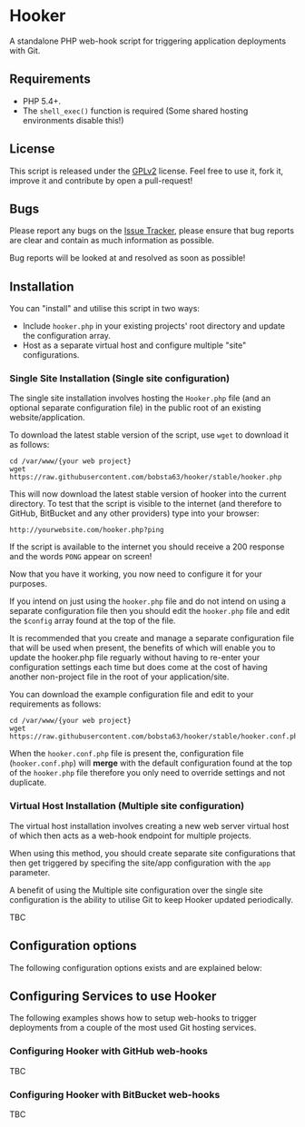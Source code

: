 # Hooker

A standalone PHP web-hook script for triggering application deployments with Git.

## Requirements

* PHP 5.4+.
* The ``shell_exec()`` function is required (Some shared hosting environments disable this!)

## License

This script is released under the [GPLv2](https://github.com/bobsta63/hooker/blob/master/LICENSE) license. Feel free to use it, fork it, improve it and contribute by open a pull-request!

## Bugs

Please report any bugs on the [Issue Tracker](https://github.com/bobsta63/hooker/issues), please ensure that bug reports are clear and contain as much information as possible.

Bug reports will be looked at and resolved as soon as possible!

## Installation

You can "install" and utilise this script in two ways:

* Include ``hooker.php`` in your existing projects' root directory and update the configuration array.
* Host as a separate virtual host and configure multiple "site" configurations.

### Single Site Installation (Single site configuration)

The single site installation involves hosting the ``Hooker.php`` file (and an optional separate configuration file) in the public root of an existing website/application.

To download the latest stable version of the script, use ``wget`` to download it as follows:

```shell
cd /var/www/{your web project}
wget https://raw.githubusercontent.com/bobsta63/hooker/stable/hooker.php
```

This will now download the latest stable version of hooker into the current directory. To test that the script is visible to the
internet (and therefore to GitHub, BitBucket and any other providers) type into your browser:

``http://yourwebsite.com/hooker.php?ping``

If the script is available to the internet you should receive a 200 response and the words ``PONG`` appear on screen!

Now that you have it working, you now need to configure it for your purposes.

If you intend on just using the ``hooker.php`` file and do not intend on using a separate configuration file then you should edit the ``hooker.php`` file and edit the ``$config`` array found at the top of the file.

It is recommended that you create and manage a separate configuration file that will be used when present, the benefits of which will enable you to update the hooker.php file reguarly without having to re-enter your configuration settings each time but does come at the cost of having another non-project file in the root of your application/site.

You can download the example configuration file and edit to your requirements as follows:

```shell
cd /var/www/{your web project}
wget https://raw.githubusercontent.com/bobsta63/hooker/stable/hooker.conf.php
```

When the ``hooker.conf.php`` file is present the, configuration file (``hooker.conf.php``) will __merge__ with the default configuration found at the top of the ``hooker.php`` file therefore you only need to override settings and not duplicate.

### Virtual Host Installation (Multiple site configuration)

The virtual host installation involves creating a new web server virtual host of which then acts as a web-hook endpoint for multiple projects.

When using this method, you should create separate site configurations that then get triggered by specifing the site/app configuration with the ``app`` parameter.

A benefit of using the Multiple site configuration over the single site configuration is the ability to utilise Git to keep Hooker updated periodically.

TBC


## Configuration options

The following configuration options exists and are explained below:




## Configuring Services to use Hooker 

The following examples shows how to setup web-hooks to trigger deployments from a couple of the most used Git hosting services.

### Configuring Hooker with GitHub web-hooks

TBC

### Configuring Hooker with BitBucket web-hooks

TBC


